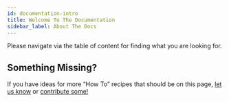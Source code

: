 ```yaml
---
id: documentation-intro
title: Welcome To The Documentation
sidebar_label: About The Docs
---
```


Please navigate via the table of content for finding what you are looking for.

## Something Missing?

If you have ideas for more “How To” recipes that should be on this page, [let us know](https://github.com/facebook/create-react-app/issues) or [contribute some!](https://github.com/facebook/create-react-app/edit/master/packages/react-scripts/template/README.md)
